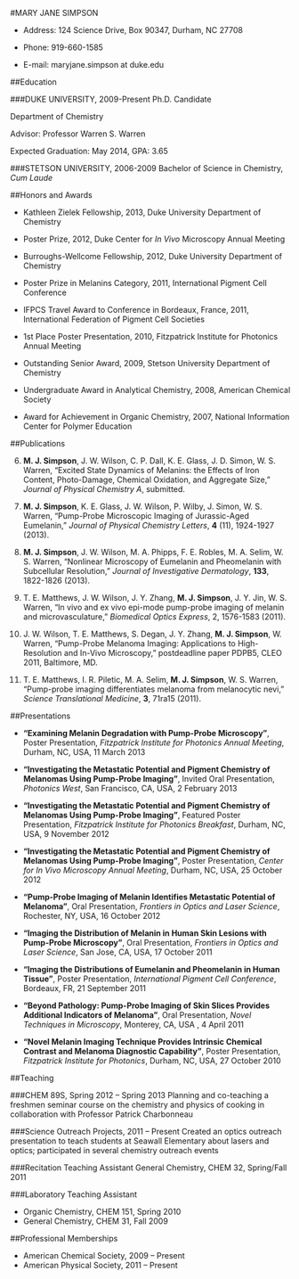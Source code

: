#MARY JANE SIMPSON

* Address: 124 Science Drive, Box 90347, Durham, NC 27708

* Phone: 919-660-1585
* E-mail: maryjane.simpson at duke.edu

##Education

###DUKE UNIVERSITY, 2009-Present
Ph.D. Candidate

Department of Chemistry

Advisor: Professor Warren S. Warren

Expected Graduation: May 2014, GPA: 3.65

###STETSON UNIVERSITY, 2006-2009
Bachelor of Science in Chemistry, *Cum Laude*

##Honors and Awards

* Kathleen Zielek Fellowship, 2013, Duke University Department of Chemistry

* Poster Prize, 2012, Duke Center for *In Vivo* Microscopy Annual Meeting

* Burroughs-Wellcome Fellowship, 2012, Duke University Department of Chemistry

* Poster Prize in Melanins Category, 2011, International Pigment Cell Conference

* IFPCS Travel Award to Conference in Bordeaux, France, 2011, International Federation of Pigment Cell Societies

* 1st Place Poster Presentation, 2010, Fitzpatrick Institute for Photonics Annual Meeting

* Outstanding Senior Award, 2009, Stetson University Department of Chemistry	

* Undergraduate Award in Analytical Chemistry, 2008, American Chemical Society

* Award for Achievement in Organic Chemistry, 2007, National Information Center for Polymer Education

##Publications

6. **M. J. Simpson**, J. W. Wilson, C. P. Dall, K. E. Glass, J. D. Simon, W. S. Warren, “Excited State Dynamics of Melanins: the Effects of Iron Content, Photo-Damage, Chemical Oxidation, and Aggregate Size,” *Journal of Physical Chemistry A*, submitted.

5. **M. J. Simpson**, K. E. Glass, J. W. Wilson, P. Wilby, J. Simon, W. S. Warren, “Pump-Probe Microscopic Imaging of Jurassic-Aged Eumelanin,” *Journal of Physical Chemistry Letters*, **4** (11), 1924-1927 (2013).

4. **M. J. Simpson**, J. W. Wilson, M. A. Phipps, F. E. Robles, M. A. Selim, W. S. Warren, “Nonlinear Microscopy of Eumelanin and Pheomelanin with Subcellular Resolution,” *Journal of Investigative Dermatology*, **133**, 1822-1826 (2013).

3. T. E. Matthews, J. W. Wilson, J. Y. Zhang, **M. J. Simpson**, J. Y. Jin, W. S. Warren, “In vivo and ex vivo epi-mode pump-probe imaging of melanin and microvasculature,” *Biomedical Optics Express*, 2, 1576-1583 (2011). 

2. J. W. Wilson, T. E. Matthews, S. Degan, J. Y. Zhang, **M. J. Simpson**, W. Warren, “Pump-Probe Melanoma Imaging: Applications to High-Resolution and In-Vivo Microscopy,” postdeadline paper PDPB5, CLEO 2011, Baltimore, MD.

1. T. E. Matthews, I. R. Piletic, M. A. Selim, **M. J. Simpson**, W. S. Warren, “Pump-probe imaging differentiates melanoma from melanocytic nevi,” *Science Translational Medicine*, **3**, 71ra15 (2011).

##Presentations

* **“Examining Melanin Degradation with Pump-Probe Microscopy”**, Poster Presentation, *Fitzpatrick Institute for Photonics Annual Meeting*, Durham, NC, USA, 11 March 2013

* **“Investigating the Metastatic Potential and Pigment Chemistry of Melanomas Using Pump-Probe Imaging”**, Invited Oral Presentation, *Photonics West*, San Francisco, CA, USA, 2 February 2013

* **“Investigating the Metastatic Potential and Pigment Chemistry of Melanomas Using Pump-Probe Imaging”**, Featured Poster Presentation, *Fitzpatrick Institute for Photonics Breakfast*, Durham, NC, USA, 9 November 2012

* **“Investigating the Metastatic Potential and Pigment Chemistry of Melanomas Using Pump-Probe Imaging”**, Poster Presentation, *Center for In Vivo Microscopy Annual Meeting*, Durham, NC, USA, 25 October 2012

* **“Pump-Probe Imaging of Melanin Identifies Metastatic Potential of Melanoma”**, Oral Presentation, *Frontiers in Optics and Laser Science*, Rochester, NY, USA, 16 October 2012

* **“Imaging the Distribution of Melanin in Human Skin Lesions with Pump-Probe Microscopy”**, Oral Presentation, *Frontiers in Optics and Laser Science*, San Jose, CA, USA, 17 October 2011

* **“Imaging the Distributions of Eumelanin and Pheomelanin in Human Tissue”**, Poster Presentation, *International Pigment Cell Conference*, Bordeaux, FR, 21 September 2011

* **“Beyond Pathology: Pump-Probe Imaging of Skin Slices Provides Additional Indicators of Melanoma”**, Oral Presentation, *Novel Techniques in Microscopy*, Monterey, CA, USA , 4 April 2011

* **“Novel Melanin Imaging Technique Provides Intrinsic Chemical Contrast and Melanoma Diagnostic Capability”**, Poster Presentation, *Fitzpatrick Institute for Photonics*, Durham, NC, USA, 27 October 2010

##Teaching

###CHEM 89S, Spring 2012 – Spring 2013
Planning and co-teaching a freshmen seminar course on the chemistry and physics of cooking in collaboration with Professor Patrick Charbonneau

###Science Outreach Projects, 2011 – Present
Created an optics outreach presentation to teach students at Seawall Elementary about lasers and optics; participated in several chemistry outreach events

###Recitation Teaching Assistant
General Chemistry, CHEM 32, Spring/Fall 2011

###Laboratory Teaching Assistant                                         
* Organic Chemistry, CHEM 151, Spring 2010
* General Chemistry, CHEM 31, Fall 2009

##Professional Memberships

* American Chemical Society, 2009 – Present 
* American Physical Society, 2011 – Present

